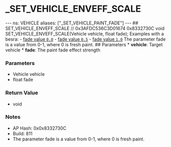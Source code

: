 # _SET_VEHICLE_ENVEFF_SCALE

--- ns: VEHICLE aliases: ["_SET_VEHICLE_PAINT_FADE"] --- ## SET_VEHICLE_ENVEFF_SCALE  // 0x3AFDC536C3D01674 0x8332730C void SET_VEHICLE_ENVEFF_SCALE(Vehicle vehicle, float fade);  Examples with a besra:  - [fade value `0.0`](https://i.imgur.com/DXNk63e.jpg) - [fade value `0.5`](https://i.imgur.com/2Vb35fq.jpg) - [fade value `1.0`](https://i.imgur.com/aa8cxaD.jpg)  The parameter fade is a value from 0-1, where 0 is fresh paint.  ## Parameters * **vehicle**: Target vehicle * **fade**: The paint fade effect strength

### Parameters
* Vehicle vehicle
* float fade

### Return Value
* void

### Notes
* AP Hash: 0x0x8332730C
* Build: 811
* The parameter fade is a value from 0-1, where 0 is fresh paint.

